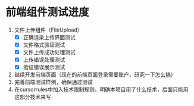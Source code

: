 
# 前端组件测试进度
1. 文件上传组件（FileUpload）
   - [x] 正确渲染上传界面测试
   - [x] 文件格式验证测试
   - [x] 文件上传成功处理测试
   - [x] 上传错误处理测试
   - [x] 验证错误展示测试

2. 继续开发前端页面（现在的前端页面登录需要账户，研究一下怎么搞）
3. 完善前端测试样例，确保通过测试
4. 在cursorrules中加入技术限制规则，明确本项目用了什么技术，后面只能用这部分技术来写